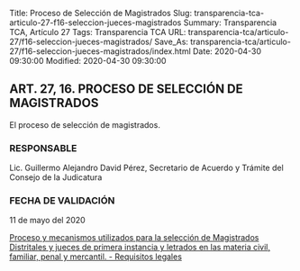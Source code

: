 Title: Proceso de Selección de Magistrados
Slug: transparencia-tca-articulo-27-f16-seleccion-jueces-magistrados
Summary: Transparencia TCA, Artículo 27
Tags: Transparencia TCA
URL: transparencia-tca/articulo-27/f16-seleccion-jueces-magistrados/
Save_As: transparencia-tca/articulo-27/f16-seleccion-jueces-magistrados/index.html
Date: 2020-04-30 09:30:00
Modified: 2020-04-30 09:30:00


## ART. 27, 16. PROCESO DE SELECCIÓN DE MAGISTRADOS

El proceso de selección de magistrados.

### RESPONSABLE

Lic. Guillermo Alejandro David Pérez, Secretario de Acuerdo y Trámite del Consejo de la Judicatura

### FECHA DE VALIDACIÓN

11 de mayo del 2020

[Proceso y mecanismos utilizados para la selección de Magistrados Distritales y jueces de primera instancia y letrados en las materia civil, familiar, penal y mercantil. - Requisitos legales](https://www.pjecz.gob.mx/conocenos/estructura/consejo-de-la-judicatura/proceso-de-seleccion-de-jueces/)


